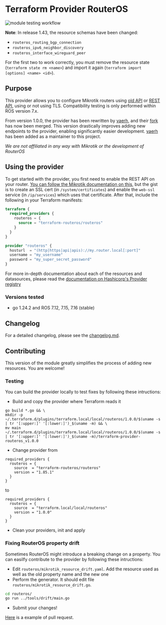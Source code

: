 # Terraform Provider RouterOS

![module testing workflow](https://github.com/GNewbury1/terraform-provider-routeros/actions/workflows/release.yml/badge.svg?branch=main)

**Note**: In release 1.43, the resource schemas have been changed:
* `routeros_routing_bgp_connection`
* `routeros_ipv6_neighbor_discovery`
* `routeros_interface_wireguard_peer`

For the first two to work correctly, you must remove the resource state (`terraform state rm <name>`) and import it again (`terraform import [options] <name> <id>`).

## Purpose

This provider allows you to configure Mikrotik routers using [old API](https://help.mikrotik.com/docs/display/ROS/API) or [REST API](https://help.mikrotik.com/docs/display/ROS/REST+API), using or not using TLS.
Compatibility testing is only performed within ROS version 7.x.

From version 1.0.0, the provider has been rewritten by [vaerh](https://github.com/vaerh), and their [fork](https://github.com/vaerh/terraform-provider-routeros) has now been merged. This version drastically improves adding new endpoints to the provider, enabling significantly easier development. [vaerh](https://github.com/vaerh) has been added as a maintainer to this project.

_We are not affiliated in any way with Mikrotik or the development of RouterOS_
## Using the provider

To get started with the provider, you first need to enable the REST API on your router. [You can follow the Mikrotik documentation on this](https://help.mikrotik.com/docs/display/ROS/REST+API), but the gist is to create an SSL cert (in `/system/certificates`) and enable the `web-ssl` service (in `/ip/services`) which uses that certificate. After that, include the following in your Terraform manifests:

```terraform
terraform {
  required_providers {
    routeros = {
      source = "terraform-routeros/routeros"
    }
  }
}

provider "routeros" {
  hosturl  = "(http|https|api|apis)://my.router.local[:port]"
  username = "my_username"
  password = "my_super_secret_password"
}

```

For more in-depth documentation about each of the resources and datasources, please read the [documentation on Hashicorp's Provider registry](https://registry.terraform.io/providers/terraform-routeros/routeros/latest/docs)

### Versions tested

- go 1.24.2 and ROS 7.12, 7.15, 7.16 (stable)

## Changelog

For a detailed changelog, please see the [changelog.md](CHANGELOG.md).

## Contributing
This version of the module greatly simplifies the process of adding new resources.
You are welcome!

### Testing

You can build the provider locally to test fixes by following these intructions:
- Build and copy the provider where Terraform reads it
```
go build *.go && \
mkdir -p ~/.terraform.d/plugins/terraform.local/local/routeros/1.0.0/$(uname -s | tr '[:upper:]' '[:lower:]')_$(uname -m) && \
mv main ~/.terraform.d/plugins/terraform.local/local/routeros/1.0.0/$(uname -s | tr '[:upper:]' '[:lower:]')_$(uname -m)/terraform-provider-routeros_v1.0.0
```
- Change provider from 
```hcl
required_providers {
  routeros = {
    source  = "terraform-routeros/routeros"
    version = "1.85.1"
  }
}
```

to
```hcl
required_providers {
  routeros = {
    source  = "terraform.local/local/routeros"
    version = "1.0.0"
  }
}
```
- Clean your providers, init and apply

### Fixing RouterOS property drift

Sometimes RouterOS might introduce a breaking change on a property. You can easilfy contribute to the provider by following these intructions:

- Edit `routeros/mikrotik_resource_drift.yaml`. Add the resource used as well as the old property name and the new one
- Perform the generator. It should edit file `routeros/mikrotik_resource_drift.go`.
```bash
cd routeros/
go run ../tools/drift/main.go
```
- Submit your changes!

[Here](https://github.com/terraform-routeros/terraform-provider-routeros/pull/758/files) is a example of pull request.
